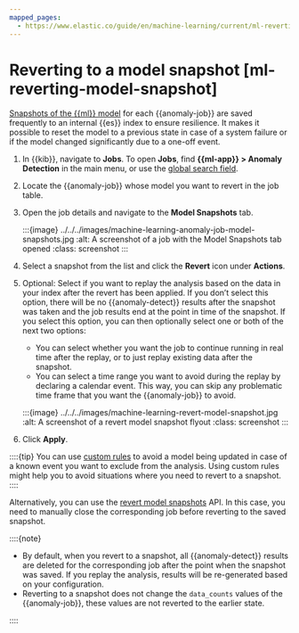 ```yaml
---
mapped_pages:
  - https://www.elastic.co/guide/en/machine-learning/current/ml-reverting-model-snapshot.html
---
```


# Reverting to a model snapshot [ml-reverting-model-snapshot]

[Snapshots of the {{ml}} model](ml-ad-run-jobs.md#ml-ad-model-snapshots) for each {{anomaly-job}} are saved frequently to an internal {{es}} index to ensure resilience. It makes it possible to reset the model to a previous state in case of a system failure or if the model changed significantly due to a one-off event.

1. In {{kib}}, navigate to **Jobs**. To open **Jobs**, find **{{ml-app}} > Anomaly Detection** in the main menu, or use the [global search field](../../overview/kibana-quickstart.md#_finding_your_apps_and_objects).
2. Locate the {{anomaly-job}} whose model you want to revert in the job table.
3. Open the job details and navigate to the **Model Snapshots** tab.

    :::{image} ../../../images/machine-learning-anomaly-job-model-snapshots.jpg
    :alt: A screenshot of a job with the Model Snapshots tab opened
    :class: screenshot
    :::

4. Select a snapshot from the list and click the **Revert** icon under **Actions**.
5. Optional: Select if you want to replay the analysis based on the data in your index after the revert has been applied. If you don’t select this option, there will be no {{anomaly-detect}} results after the snapshot was taken and the job results end at the point in time of the snapshot. If you select this option, you can then optionally select one or both of the next two options:

    * You can select whether you want the job to continue running in real time after the replay, or to just replay existing data after the snapshot.
    * You can select a time range you want to avoid during the replay by declaring a calendar event. This way, you can skip any problematic time frame that you want the {{anomaly-job}} to avoid.

    :::{image} ../../../images/machine-learning-revert-model-snapshot.jpg
    :alt: A screenshot of a revert model snapshot flyout
    :class: screenshot
    :::

6. Click **Apply**.

::::{tip}
You can use [custom rules](ml-ad-run-jobs.md#ml-ad-rules) to avoid a model being updated in case of a known event you want to exclude from the analysis. Using custom rules might help you to avoid situations where you need to revert to a snapshot.
::::


Alternatively, you can use the [revert model snapshots](https://www.elastic.co/guide/en/elasticsearch/reference/current/ml-revert-snapshot.html) API. In this case, you need to manually close the corresponding job before reverting to the saved snapshot.

::::{note}
* By default, when you revert to a snapshot, all {{anomaly-detect}} results are deleted for the corresponding job after the point when the snapshot was saved. If you replay the analysis, results will be re-generated based on your configuration.
* Reverting to a snapshot does not change the `data_counts` values of the {{anomaly-job}}, these values are not reverted to the earlier state.

::::
